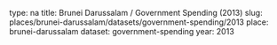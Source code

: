type: na
title: Brunei Darussalam / Government Spending (2013)
slug: places/brunei-darussalam/datasets/government-spending/2013
place: brunei-darussalam
dataset: government-spending
year: 2013
